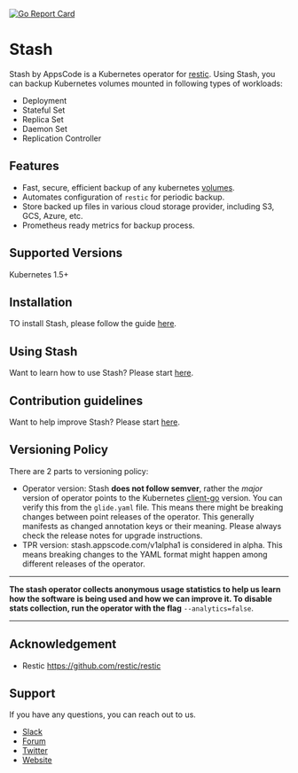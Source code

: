 [![Go Report Card](https://goreportcard.com/badge/github.com/appscode/stash)](https://goreportcard.com/report/github.com/appscode/stash)

# Stash
 Stash by AppsCode is a Kubernetes operator for [restic](https://github.com/restic/restic). Using Stash, you can backup Kubernetes volumes mounted in following types of workloads:
- Deployment
- Stateful Set
- Replica Set
- Daemon Set
- Replication Controller

## Features
 - Fast, secure, efficient backup of any kubernetes [volumes](https://kubernetes.io/docs/concepts/storage/volumes/).
 - Automates configuration of `restic` for periodic backup.
 - Store backed up files in various cloud storage provider, including S3, GCS, Azure, etc.
 - Prometheus ready metrics for backup process.

## Supported Versions
Kubernetes 1.5+

## Installation
TO install Stash, please follow the guide [here](docs/install.md).

## Using Stash
Want to learn how to use Stash? Please start [here](docs/tutorial.md).

## Contribution guidelines
Want to help improve Stash? Please start [here](CONTRIBUTION.md).

## Versioning Policy
There are 2 parts to versioning policy:
 - Operator version: Stash __does not follow semver__, rather the _major_ version of operator points to the
Kubernetes [client-go](https://github.com/kubernetes/client-go#branches-and-tags) version.
You can verify this from the `glide.yaml` file. This means there might be breaking changes
between point releases of the operator. This generally manifests as changed annotation keys or their meaning.
Please always check the release notes for upgrade instructions.
 - TPR version: stash.appscode.com/v1alpha1 is considered in alpha. This means breaking changes to the YAML format
might happen among different releases of the operator.

---

**The stash operator collects anonymous usage statistics to help us learn how the software is being used and how we can improve it. To disable stats collection, run the operator with the flag** `--analytics=false`.

---

## Acknowledgement
 - Restic https://github.com/restic/restic

## Support
If you have any questions, you can reach out to us.
* [Slack](https://slack.appscode.com)
* [Forum](https://discuss.appscode.com)
* [Twitter](https://twitter.com/AppsCodeHQ)
* [Website](https://appscode.com)
